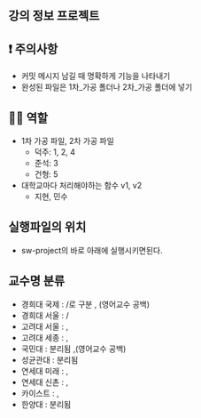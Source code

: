 ## 강의 정보 프로젝트

## **❗** 주의사항
- 커밋 메시지 남길 때 명확하게 기능을 나타내기
- 완성된 파일은 1차_가공 폴더나 2차_가공 폴더에 넣기
## **🤼‍♂️** 역할
- 1차 가공 파일, 2차 가공 파일
    - 덕주: 1, 2, 4
    - 준석: 3
    - 건형: 5
- 대학교마다 처리해야하는 함수 v1, v2
    - 지현, 민수
## 실행파일의 위치
- sw-project의 바로 아래에 실행시키면된다.

## 교수명 분류 
- 경희대 국제 : /로 구분 , (영어교수 공백)
- 경희대 서울 : /
- 고려대 서울 : ,
- 고려대 세종 : ,
- 국민대 : 분리됨 ,(영어교수 공백)
- 성균관대 : 분리됨 
- 연세대 미래 : ,
- 연세대 신촌 : ,
- 카이스트 : , 
- 한양대 : 분리됨
